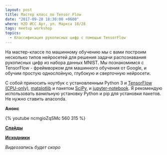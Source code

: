 ```yaml
---
layout: post
title: Мастер класс по Tensor Flow
date: "2017-09-28 18:30:00 +0600"
where: H2D ИСС Арт, ул. Маркса 18/28
tags: meetup workshop
topics:
  - Классификация рукописных цифр с помощью TensorFlow
---
```


На мастер-классе по машинному обучению мы с вами построим несколько типов нейросетей для решения задачи распознавания рукописных цифр из набора данных MNIST. Мы познакомимся с TensorFlow - фреймворком для машинного обучения от Google, и обучим простую однослойную, глубокую и сверточную нейросети.

С собой приносить ноутбук с установленным Python 3 и [TensorFlow (CPU-only)](https://www.tensorflow.org/install/), [matplotlib](https://matplotlib.org/users/installing.html) и пакетом [SciPy](https://www.scipy.org/install.html), и [jupyter-notebook](http://jupyter.readthedocs.io/en/latest/install.html).
Я рекомендую использовать ванильную установку Python и pip для установки пакетов. Не нужно ставить anaconda.

**Анонс**

{% youtube ncmgioZqSMc 560 315 %}

**[Слайды](https://nbviewer.jupyter.org/format/slides/github/mlomsk/mnist_workshop/blob/master/main.ipynb#/)**

**[Исходники](https://github.com/mlomsk/mnist_workshop)**

*Видеозапись будет скоро*